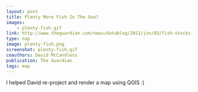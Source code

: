 ```yaml
---
layout: post
title: Plenty More Fish In The Sea?
images:
    - plenty-fish.gif
link: http://www.theguardian.com/news/datablog/2011/jun/03/fish-stocks-information-beautiful
type: nap
image: plenty-fish.png
screenshot: plenty-fish.gif
coauthors: David McCandless
publication: The Guardian
tags: map
---
```


I helped David re-project and render a map using QGIS :)
